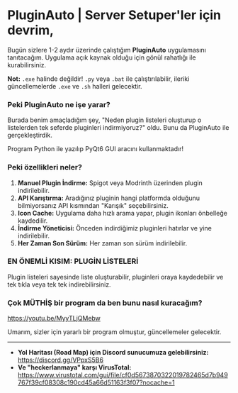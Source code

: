
# PluginAuto | Server Setuper'ler için devrim,

Bugün sizlere 1-2 aydır üzerinde çalıştığım **PluginAuto** uygulamasını tanıtacağım. Uygulama açık kaynak olduğu için gönül rahatlığı ile kurabilirsiniz.

**Not:** `.exe` halinde değildir! `.py` veya `.bat` ile çalıştırılabilir, ileriki güncellemelerde `.exe` ve `.sh` halleri gelecektir.

### Peki PluginAuto ne işe yarar?

Burada benim amaçladığım şey, "Neden plugin listeleri oluşturup o listelerden tek seferde pluginleri indirmiyoruz?" oldu. Bunu da PluginAuto ile gerçekleştirdik.

Program Python ile yazılıp PyQt6 GUI aracını kullanmaktadır!

### Peki özellikleri neler?

1.  **Manuel Plugin İndirme:** Spigot veya Modrinth üzerinden plugin indirilebilir.
2.  **API Karıştırma:** Aradığınız pluginin hangi platformda olduğunu bilmiyorsanız API kısmından "Karışık" seçebilirsiniz.
3.  **Icon Cache:** Uygulama daha hızlı arama yapar, plugin ikonları önbelleğe kaydedilir.
4.  **İndirme Yöneticisi:** Önceden indirdiğimiz pluginleri hatırlar ve yine indirilebilir.
5.  **Her Zaman Son Sürüm:** Her zaman son sürüm indirilebilir.

### EN ÖNEMLİ KISIM: PLUGİN LİSTELERİ
Plugin listeleri sayesinde liste oluşturabilir, pluginleri oraya kaydedebilir ve tek tıkla veya tek tek indirebilirsiniz.

### Çok MÜTHİŞ bir program da ben bunu nasıl kuracağım?
https://youtu.be/MyyTLjQMebw

Umarım, sizler için yararlı bir program olmuştur, güncellemeler gelecektir.

---

*   **Yol Haritası (Road Map) için Discord sunucumuza gelebilirsiniz:** https://discord.gg/VPpxS5B6
*   **Ve "heckerlanmaya" karşı VirusTotal:** https://www.virustotal.com/gui/file/cf0d5673870322019782465d7b949767f39cf08308c190cd45a66d51163f3f07?nocache=1
